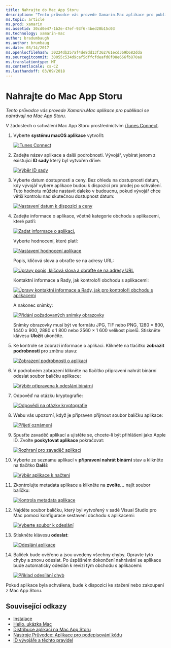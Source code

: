 ```yaml
---
title: Nahrajte do Mac App Storu
description: "Tento průvodce vás provede Xamarin.Mac aplikace pro publikaci se nahrávají na Mac App Storu."
ms.topic: article
ms.prod: xamarin
ms.assetid: 30cd0e47-1b2e-47ef-93f6-4bed20b15c03
ms.technology: xamarin-mac
author: bradumbaugh
ms.author: brumbaug
ms.date: 03/14/2017
ms.openlocfilehash: 30224db257af4de8dd13f362761ecd369b682dda
ms.sourcegitcommit: 30055c534d9caf5dffcfdeafd6f08e666fb870a8
ms.translationtype: MT
ms.contentlocale: cs-CZ
ms.lasthandoff: 03/09/2018
---
```

# <a name="upload-to-mac-app-store"></a>Nahrajte do Mac App Storu

_Tento průvodce vás provede Xamarin.Mac aplikace pro publikaci se nahrávají na Mac App Storu._

V žádostech o schválení Mac App Storu prostřednictvím [iTunes Connect](http://itunesconnect.apple.com/).

1. Vyberte **systému macOS aplikace** vytvořit: 

    [![](uploading-images/image65.png "iTunes Connect")](uploading-images/image65.png#lightbox)

2. Zadejte název aplikace a další podrobnosti. Vývojář, vybírat jenom z existující **ID sady** který byl vytvořen dříve: 

    [![](uploading-images/image66.png "Výběr ID sady")](uploading-images/image66.png#lightbox)

3. Vyberte datum dostupnosti a ceny. Bez ohledu na dostupnosti datum, kdy vývojář vybere aplikace budou k dispozici pro prodej po schválení. Tuto hodnotu můžete nastavit daleko v budoucnu, pokud vývojář chce větší kontrolu nad skutečnou dostupnost datum: 

    [![](uploading-images/image67.png "Nastavení datum k dispozici a ceny")](uploading-images/image67.png#lightbox)

4. Zadejte informace o aplikace, včetně kategorie obchodu s aplikacemi, které patří: 

    [![](uploading-images/image68.png "Zadat informace o aplikaci.")](uploading-images/image68.png#lightbox) 

    Vyberte hodnocení, které platí: 

    [![](uploading-images/image69.png "Nastavení hodnocení aplikace")](uploading-images/image69.png#lightbox) 

    Popis, klíčová slova a obraťte se na adresy URL: 

    [![](uploading-images/image70.png "Úpravy popis, klíčová slova a obraťte se na adresy URL")](uploading-images/image70.png#lightbox) 

    Kontaktní informace a Rady, jak kontroloři obchodu s aplikacemi: 

    [![](uploading-images/image71.png "Úpravy kontaktní informace a Rady, jak pro kontroloři obchodu s aplikacemi")](uploading-images/image71.png#lightbox) 

    A nakonec snímky: 

    [![](uploading-images/image72.png "Přidání požadovaných snímky obrazovky")](uploading-images/image72.png#lightbox) 

    Snímky obrazovky musí být ve formátu JPG, TIF nebo PNG, 1280 × 800, 1440 x 900, 2880 x 1 800 nebo 2560 × 1 600 velikost pixelů. Stiskněte klávesu **Uložit** ukončíte.

5. Ke kontrole se zobrazí informace o aplikaci. Klikněte na tlačítko **zobrazit podrobnosti** pro změnu stavu: 

    [![](uploading-images/image73.png "Zobrazení podrobností o aplikaci")](uploading-images/image73.png#lightbox)

6. V podrobném zobrazení klikněte na tlačítko připravení nahrát binární odeslat soubor balíčku aplikace: 

    [![](uploading-images/image74.png "Výběr připravena k odeslání binární")](uploading-images/image74.png#lightbox)

7. Odpověď na otázku kryptografie: 

    [![](uploading-images/image75.png "Odpovědi na otázky kryptografie")](uploading-images/image75.png#lightbox)

8. Webu vás upozorní, když je připraven přijmout soubor balíčku aplikace: 

    [![](uploading-images/image76.png "Přijetí oznámení")](uploading-images/image76.png#lightbox)

9. Spusťte zavaděč aplikací a ujistěte se, chcete-li být přihlášeni jako Apple ID.
Zvolte **poskytovat aplikace** pokračovat: 

    [![](uploading-images/image77.png "Rozhraní pro zavaděč aplikací")](uploading-images/image77.png#lightbox)

10. Vyberte ze seznamu aplikací v **připravení nahrát binární** stav a klikněte na tlačítko **Další**: 

    [![](uploading-images/image78.png "Výběr aplikace k načtení")](uploading-images/image78.png#lightbox)

11. Zkontrolujte metadata aplikace a klikněte na **zvolte...**  najít soubor balíčku: 

    [![](uploading-images/image79.png "Kontrola metadata aplikace")](uploading-images/image79.png#lightbox)

12. Najděte soubor balíčku, který byl vytvořený v sadě Visual Studio pro Mac pomocí konfigurace sestavení obchodu s aplikacemi: 

    [![](uploading-images/image80.png "Vyberte soubor k odeslání")](uploading-images/image80.png#lightbox)

13. Stiskněte klávesu **odeslat**: 

    [![](uploading-images/image81.png "Odeslání aplikace")](uploading-images/image81.png#lightbox)

14. Balíček bude ověřeno a jsou uvedeny všechny chyby. Opravte tyto chyby a znovu odeslat. Po úspěšném dokončení nahrávání se aplikace bude automaticky odeslán k revizi tým obchodu s aplikacemi: 

    [![](uploading-images/image82.png "Příklad odesílání chyb")](uploading-images/image82.png#lightbox)

Pokud aplikace byla schválena, bude k dispozici ke stažení nebo zakoupení z Mac App Storu.

## <a name="related-links"></a>Související odkazy

- [Instalace](~//mac/get-started/installation.md)
- [Hello, ukázka Mac](~//mac/get-started/hello-mac.md)
- [Distribuce aplikací na Mac App Storu](https://developer.apple.com/devcenter/mac/checklist/)
- [Nástroje Průvodce: Aplikace pro podepisování kódu](https://developer.apple.com/library/mac/#documentation/ToolsLanguages/Conceptual/OSXWorkflowGuide/CodeSigning/CodeSigning.html)
- [ID vývojáře a těchto pravidel](https://developer.apple.com/resources/developer-id/)
